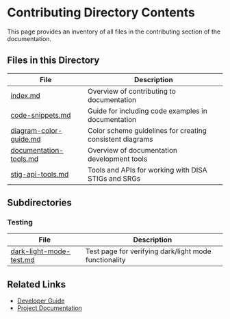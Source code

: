 # Contributing Directory Contents

This page provides an inventory of all files in the contributing section of the documentation.

## Files in this Directory

| File | Description |
| ---- | ----------- |
| [index.md](index.md) | Overview of contributing to documentation |
| [code-snippets.md](code-snippets.md) | Guide for including code examples in documentation |
| [diagram-color-guide.md](diagram-color-guide.md) | Color scheme guidelines for creating consistent diagrams |
| [documentation-tools.md](documentation-tools.md) | Overview of documentation development tools |
| [stig-api-tools.md](stig-api-tools.md) | Tools and APIs for working with DISA STIGs and SRGs |

## Subdirectories

### Testing

| File | Description |
| ---- | ----------- |
| [dark-light-mode-test.md](testing/dark-light-mode-test.md) | Test page for verifying dark/light mode functionality |

## Related Links

- [Developer Guide](../developer-guide/index.md)
- [Project Documentation](../project/index.md)
